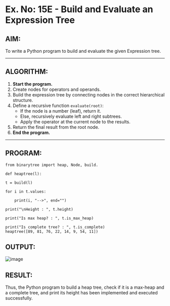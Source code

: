 # Ex. No: 15E - Build and Evaluate an Expression Tree

## AIM:
To write a Python program to build and evaluate the given Expression tree.

---

## ALGORITHM:

1. **Start the program.**
2. Create nodes for operators and operands.
3. Build the expression tree by connecting nodes in the correct hierarchical structure.
4. Define a recursive function `evaluate(root)`:
   - If the node is a number (leaf), return it.
   - Else, recursively evaluate left and right subtrees.
   - Apply the operator at the current node to the results.
5. Return the final result from the root node.
6. **End the program.**

---

## PROGRAM:

```
from binarytree import heap, Node, build.

def heaptree(l):

t = build(l)

for i in t.values:

    print(i, "-->", end="")
    
print("\nHeight : ", t.height)

print("Is max heap? : ", t.is_max_heap)

print("Is complete tree? : ", t.is_complete)
heaptree([89, 81, 76, 22, 14, 9, 54, 11])
```

## OUTPUT:
![image](https://github.com/user-attachments/assets/5c1e6e16-9126-4e75-8063-9f6a97c95fa5)


## RESULT:
Thus, the Python program to build a heap tree, check if it is a max-heap and a complete tree, and print its height has been implemented and executed successfully.

